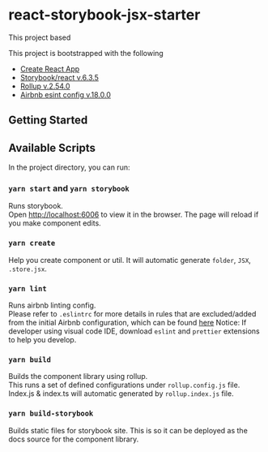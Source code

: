 # react-storybook-jsx-starter

This project based 

This project is bootstrapped with the following
- [Create React App](https://github.com/facebook/create-react-app)
- [Storybook/react v.6.3.5](https://storybook.js.org/)
- [Rollup v.2.54.0](https://rollupjs.org/guide/en/)
- [Airbnb esint config v.18.0.0](https://www.npmjs.com/package/eslint-config-airbnb)

## Getting Started


## Available Scripts

In the project directory, you can run:

### `yarn start` and `yarn storybook`

Runs storybook.<br>
Open [http://localhost:6006](http://localhost:6006) to view it in the browser.
The page will reload if you make component edits.

### `yarn create`

Help you create component or util. It will automatic generate `folder`, `JSX`, `.store.jsx`.

### `yarn lint`

Runs airbnb linting config.<br>
Please refer to `.eslintrc` for more details in rules that are excluded/added from the initial Airbnb configuration, which can be found [here](https://www.npmjs.com/package/eslint-config-airbnb)
Notice: If developer using visual code IDE, download `eslint` and `prettier` extensions to help you develop.

### `yarn build`

Builds the component library using rollup.<br>
This runs a set of defined configurations under `rollup.config.js` file.<br>
Index.js & index.ts will automatic generated by `rollup.index.js` file.


### `yarn build-storybook`

Builds static files for storybook site. This is so it can be deployed as the docs source for the component library.


